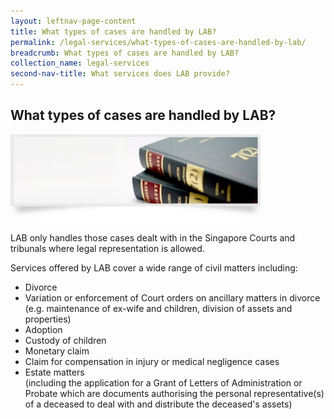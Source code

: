 ```yaml
---
layout: leftnav-page-content
title: What types of cases are handled by LAB?
permalink: /legal-services/what-types-of-cases-are-handled-by-lab/
breadcrumb: What types of cases are handled by LAB?
collection_name: legal-services
second-nav-title: What services does LAB provide?
---
```


<style>
  img {
  height:140px; 
  width:400px;
  }
</style>

What types of cases are handled by LAB?
---

<img src="/images/1399988115437.jpg" alt="case handled by LAB">

LAB only handles those cases dealt with in the Singapore Courts and tribunals where legal representation is allowed.

Services offered by LAB cover a wide range of civil matters including: 

* Divorce
* Variation or enforcement of Court orders on ancillary matters in divorce (e.g. maintenance of ex-wife and children, division of assets and properties)
* Adoption
* Custody of children
* Monetary claim
* Claim for compensation in injury or medical negligence cases
* Estate matters<br>
(including the application for a Grant of Letters of Administration or Probate which are documents authorising the personal representative(s) of a deceased to deal with and distribute the deceased's assets)

